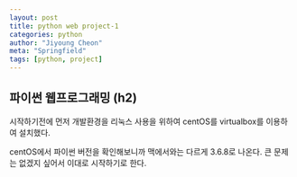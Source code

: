 ```yaml
---
layout: post
title: python web project-1
categories: python
author: "Jiyoung Cheon"
meta: "Springfield"
tags: [python, project]
---
```


## 파이썬 웹프로그래밍 (h2)

시작하기전에 먼저 개발환경을 리눅스 사용을 위하여 centOS를 virtualbox를 이용하여 설치했다.

centOS에서 파이썬 버전을 확인해보니까 맥에서와는 다르게 3.6.8로 나온다. 큰 문제는 없겠지 싶어서 이대로 시작하기로 한다.





